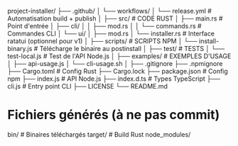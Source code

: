 project-installer/
├── .github/
│   └── workflows/
│       └── release.yml           # Automatisation build + publish
│
├── src/                          # CODE RUST
│   ├── main.rs                   # Point d'entrée
│   ├── cli/
│   │   ├── mod.rs
│   │   └── commands.rs           # Commandes CLI
│   └── ui/
│       ├── mod.rs
│       └── installer.rs          # Interface ratatui (optionnel pour v1)
│
├── scripts/                      # SCRIPTS NPM
│   └── install-binary.js         # Télécharge le binaire au postinstall
│
├── test/                         # TESTS
│   └── test-local.js             # Test de l'API Node.js
│
├── examples/                     # EXEMPLES D'USAGE
│   ├── api-usage.js
│   └── cli-usage.sh
│
├── .gitignore
├── .npmignore
├── Cargo.toml                    # Config Rust
├── Cargo.lock
├── package.json                  # Config npm
├── index.js                      # API Node.js
├── index.d.ts                    # Types TypeScript
├── cli.js                        # Entry point CLI
├── LICENSE
└── README.md

# Fichiers générés (à ne pas commit)
bin/                              # Binaires téléchargés
target/                           # Build Rust
node_modules/